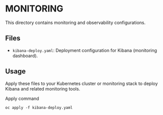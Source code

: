 # MONITORING

This directory contains monitoring and observability configurations.

## Files
- `kibana-deploy.yaml`: Deployment configuration for Kibana (monitoring dashboard).

## Usage
Apply these files to your Kubernetes cluster or monitoring stack to deploy Kibana and related monitoring tools.

Apply command

```
oc apply -f kibana-deploy.yaml
```